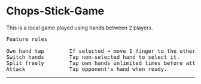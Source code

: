 # Chops-Stick-Game
This is a local game played using hands between 2 players.<br>

<pre>
Feature	rules <br>
Own hand tap	    If selected ➔ move 1 finger to the other hand.
Switch hands	    Tap non-selected hand to select it.
Split freely	    Tap own hands unlimited times before attacking.
Attack	            Tap opponent's hand when ready.
</pre>

<hr>
